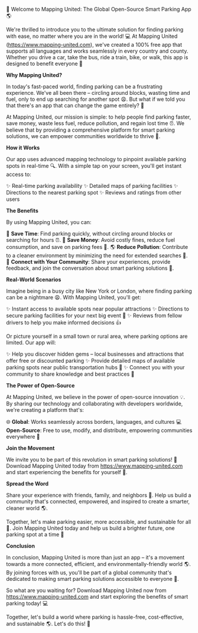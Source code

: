 🚀 Welcome to Mapping United: The Global Open-Source Smart Parking App 🌎

We're thrilled to introduce you to the ultimate solution for finding parking with ease, no matter where you are in the world! 💻 At Mapping United (https://www.mapping-united.com), we've created a 100% free app that supports all languages and works seamlessly in every country and county. Whether you drive a car, take the bus, ride a train, bike, or walk, this app is designed to benefit everyone 🌟

**Why Mapping United?**

In today's fast-paced world, finding parking can be a frustrating experience. We've all been there – circling around blocks, wasting time and fuel, only to end up searching for another spot 😩. But what if we told you that there's an app that can change the game entirely? 🤔

At Mapping United, our mission is simple: to help people find parking faster, save money, waste less fuel, reduce pollution, and regain lost time ⏰. We believe that by providing a comprehensive platform for smart parking solutions, we can empower communities worldwide to thrive 🌟.

**How it Works**

Our app uses advanced mapping technology to pinpoint available parking spots in real-time 🔍. With a simple tap on your screen, you'll get instant access to:

✨ Real-time parking availability
✨ Detailed maps of parking facilities
✨ Directions to the nearest parking spot
✨ Reviews and ratings from other users

**The Benefits**

By using Mapping United, you can:

🚗 **Save Time**: Find parking quickly, without circling around blocks or searching for hours ⏰.
💸 **Save Money**: Avoid costly fines, reduce fuel consumption, and save on parking fees 💸.
🌎 **Reduce Pollution**: Contribute to a cleaner environment by minimizing the need for extended searches 🌿.
👥 **Connect with Your Community**: Share your experiences, provide feedback, and join the conversation about smart parking solutions 👥.

**Real-World Scenarios**

Imagine being in a busy city like New York or London, where finding parking can be a nightmare 😩. With Mapping United, you'll get:

✨ Instant access to available spots near popular attractions
✨ Directions to secure parking facilities for your next big event 🎉
✨ Reviews from fellow drivers to help you make informed decisions 👍

Or picture yourself in a small town or rural area, where parking options are limited. Our app will:

✨ Help you discover hidden gems – local businesses and attractions that offer free or discounted parking
✨ Provide detailed maps of available parking spots near public transportation hubs 🚂
✨ Connect you with your community to share knowledge and best practices 👫

**The Power of Open-Source**

At Mapping United, we believe in the power of open-source innovation 💡. By sharing our technology and collaborating with developers worldwide, we're creating a platform that's:

🌐 **Global**: Works seamlessly across borders, languages, and cultures
💻 **Open-Source**: Free to use, modify, and distribute, empowering communities everywhere 🌟

**Join the Movement**

We invite you to be part of this revolution in smart parking solutions! 🚀 Download Mapping United today from https://www.mapping-united.com and start experiencing the benefits for yourself 💪.

**Spread the Word**

Share your experience with friends, family, and neighbors 👥. Help us build a community that's connected, empowered, and inspired to create a smarter, cleaner world 🌎.

Together, let's make parking easier, more accessible, and sustainable for all 🌟. Join Mapping United today and help us build a brighter future, one parking spot at a time 🚀

**Conclusion**

In conclusion, Mapping United is more than just an app – it's a movement towards a more connected, efficient, and environmentally-friendly world 🌎. By joining forces with us, you'll be part of a global community that's dedicated to making smart parking solutions accessible to everyone 🌟.

So what are you waiting for? Download Mapping United now from https://www.mapping-united.com and start exploring the benefits of smart parking today! 💻

Together, let's build a world where parking is hassle-free, cost-effective, and sustainable 🌎. Let's do this! 🚀